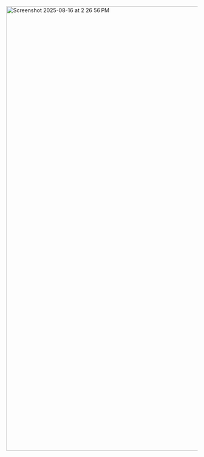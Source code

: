 <img width="1800" height="1169" alt="Screenshot 2025-08-16 at 2 26 56 PM" src="https://github.com/user-attachments/assets/c6e1486f-6415-46f8-ba3b-b262588768ce" />

